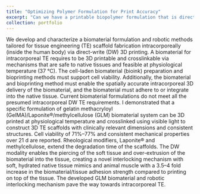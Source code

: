 ```yaml
---
title: "Optimizing Polymer Formulation for Print Accuracy"
excerpt: "Can we have a printable biopolymer formulation that is directly and safely 3D printable inside the human body? Well, yes, I developed one.<br/><img src='/images/item1.png' width='300'>"
collection: portfolio
---
```


We develop and characterize a biomaterial formulation and robotic methods tailored for tissue engineering (TE) scaffold fabrication intracorporeally (inside the human body) via direct-write (DW) 3D printing. A biomaterial for intracorporeal TE requires to be 3D printable and crosslinkable via mechanisms that are safe to native tissues and feasible at physiological temperature (37 °C). The cell-laden biomaterial (bioink) preparation and bioprinting methods must support cell viability. Additionally, the biomaterial and bioprinting method must enable the spatially accurate intracorporeal 3D delivery of the biomaterial, and the biomaterial must adhere to or integrate into the native tissue. Current biomaterial formulations do not meet all the presumed intracorporeal DW TE requirements. I demonstrated that a specific formulation of gelatin methacryloyl (GelMA)/Laponite®/methylcellulose (GLM) biomaterial system can be 3D printed at physiological temperature and crosslinked using visible light to construct 3D TE scaffolds with clinically relevant dimensions and consistent structures. Cell viability of 71%–77% and consistent mechanical properties over 21 d are reported. Rheological modifiers, Laponite® and methylcellulose, extend the degradation time of the scaffolds. The DW modality enables the piercing of the soft tissue and over-extrusion of the biomaterial into the tissue, creating a novel interlocking mechanism with soft, hydrated native tissue mimics and animal muscle with a 3.5–4 fold increase in the biomaterial/tissue adhesion strength compared to printing on top of the tissue. The developed GLM biomaterial and robotic interlocking mechanism pave the way towards intracorporeal TE. 
